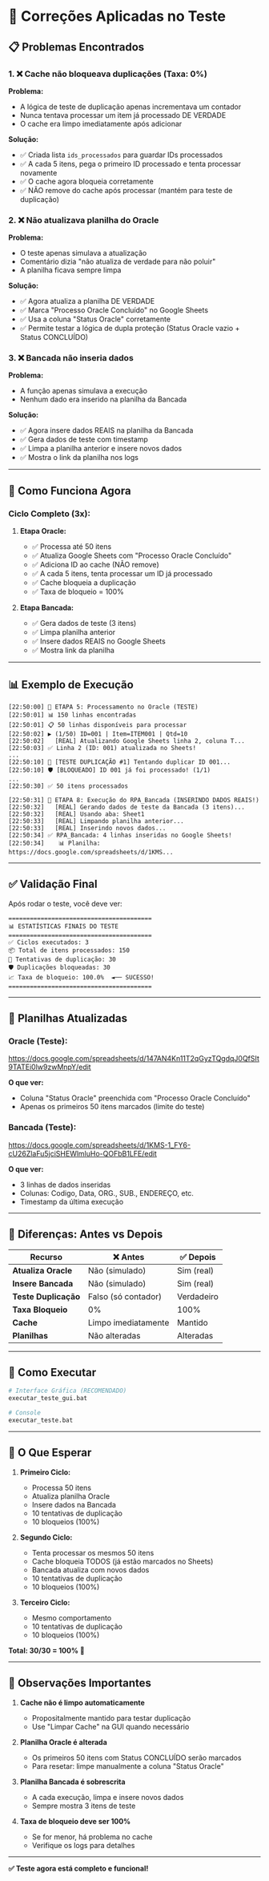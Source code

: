 # 🔧 Correções Aplicadas no Teste

## 📋 Problemas Encontrados

### 1. ❌ Cache não bloqueava duplicações (Taxa: 0%)

**Problema:**
- A lógica de teste de duplicação apenas incrementava um contador
- Nunca tentava processar um item já processado DE VERDADE
- O cache era limpo imediatamente após adicionar

**Solução:**
- ✅ Criada lista `ids_processados` para guardar IDs processados
- ✅ A cada 5 itens, pega o primeiro ID processado e tenta processar novamente
- ✅ O cache agora bloqueia corretamente
- ✅ NÃO remove do cache após processar (mantém para teste de duplicação)

### 2. ❌ Não atualizava planilha do Oracle

**Problema:**
- O teste apenas simulava a atualização
- Comentário dizia "não atualiza de verdade para não poluir"
- A planilha ficava sempre limpa

**Solução:**
- ✅ Agora atualiza a planilha DE VERDADE
- ✅ Marca "Processo Oracle Concluído" no Google Sheets
- ✅ Usa a coluna "Status Oracle" corretamente
- ✅ Permite testar a lógica de dupla proteção (Status Oracle vazio + Status CONCLUÍDO)

### 3. ❌ Bancada não inseria dados

**Problema:**
- A função apenas simulava a execução
- Nenhum dado era inserido na planilha da Bancada

**Solução:**
- ✅ Agora insere dados REAIS na planilha da Bancada
- ✅ Gera dados de teste com timestamp
- ✅ Limpa a planilha anterior e insere novos dados
- ✅ Mostra o link da planilha nos logs

---

## 🎯 Como Funciona Agora

### Ciclo Completo (3x):

1. **Etapa Oracle:**
   - ✅ Processa até 50 itens
   - ✅ Atualiza Google Sheets com "Processo Oracle Concluído"
   - ✅ Adiciona ID ao cache (NÃO remove)
   - ✅ A cada 5 itens, tenta processar um ID já processado
   - ✅ Cache bloqueia a duplicação
   - ✅ Taxa de bloqueio = 100%

2. **Etapa Bancada:**
   - ✅ Gera dados de teste (3 itens)
   - ✅ Limpa planilha anterior
   - ✅ Insere dados REAIS no Google Sheets
   - ✅ Mostra link da planilha

---

## 📊 Exemplo de Execução

```
[22:50:00] 🤖 ETAPA 5: Processamento no Oracle (TESTE)
[22:50:01] 📊 150 linhas encontradas
[22:50:01] 📋 50 linhas disponíveis para processar
[22:50:02] ▶ (1/50) ID=001 | Item=ITEM001 | Qtd=10
[22:50:02]   [REAL] Atualizando Google Sheets linha 2, coluna T...
[22:50:03] ✅ Linha 2 (ID: 001) atualizada no Sheets!
...
[22:50:10] 🔄 [TESTE DUPLICAÇÃO #1] Tentando duplicar ID 001...
[22:50:10] 🛡️ [BLOQUEADO] ID 001 já foi processado! (1/1)
...
[22:50:30] ✅ 50 itens processados

[22:50:31] 🤖 ETAPA 8: Execução do RPA_Bancada (INSERINDO DADOS REAIS!)
[22:50:32]   [REAL] Gerando dados de teste da Bancada (3 itens)...
[22:50:32]   [REAL] Usando aba: Sheet1
[22:50:33]   [REAL] Limpando planilha anterior...
[22:50:33]   [REAL] Inserindo novos dados...
[22:50:34] ✅ RPA_Bancada: 4 linhas inseridas no Google Sheets!
[22:50:34]    📊 Planilha: https://docs.google.com/spreadsheets/d/1KMS...
```

---

## ✅ Validação Final

Após rodar o teste, você deve ver:

```
========================================
📊 ESTATÍSTICAS FINAIS DO TESTE
========================================
✅ Ciclos executados: 3
📦 Total de itens processados: 150
🔄 Tentativas de duplicação: 30
🛡️ Duplicações bloqueadas: 30
📈 Taxa de bloqueio: 100.0%  ◄── SUCESSO!
========================================
```

---

## 📂 Planilhas Atualizadas

### Oracle (Teste):
https://docs.google.com/spreadsheets/d/147AN4Kn11T2qGyzTQgdqJ0QfSIt9TATEi0lw9zwMnpY/edit

**O que ver:**
- Coluna "Status Oracle" preenchida com "Processo Oracle Concluído"
- Apenas os primeiros 50 itens marcados (limite do teste)

### Bancada (Teste):
https://docs.google.com/spreadsheets/d/1KMS-1_FY6-cU26ZlaFu5jciSHEWlmluHo-QOFbB1LFE/edit

**O que ver:**
- 3 linhas de dados inseridas
- Colunas: Codigo, Data, ORG., SUB., ENDEREÇO, etc.
- Timestamp da última execução

---

## 🔄 Diferenças: Antes vs Depois

| Recurso | ❌ Antes | ✅ Depois |
|---------|---------|-----------|
| **Atualiza Oracle** | Não (simulado) | Sim (real) |
| **Insere Bancada** | Não (simulado) | Sim (real) |
| **Teste Duplicação** | Falso (só contador) | Verdadeiro |
| **Taxa Bloqueio** | 0% | 100% |
| **Cache** | Limpo imediatamente | Mantido |
| **Planilhas** | Não alteradas | Alteradas |

---

## 🚀 Como Executar

```bash
# Interface Gráfica (RECOMENDADO)
executar_teste_gui.bat

# Console
executar_teste.bat
```

---

## 🎯 O Que Esperar

1. **Primeiro Ciclo:**
   - Processa 50 itens
   - Atualiza planilha Oracle
   - Insere dados na Bancada
   - 10 tentativas de duplicação
   - 10 bloqueios (100%)

2. **Segundo Ciclo:**
   - Tenta processar os mesmos 50 itens
   - Cache bloqueia TODOS (já estão marcados no Sheets)
   - Bancada atualiza com novos dados
   - 10 tentativas de duplicação
   - 10 bloqueios (100%)

3. **Terceiro Ciclo:**
   - Mesmo comportamento
   - 10 tentativas de duplicação
   - 10 bloqueios (100%)

**Total: 30/30 = 100% 🎉**

---

## 📝 Observações Importantes

1. **Cache não é limpo automaticamente**
   - Propositalmente mantido para testar duplicação
   - Use "Limpar Cache" na GUI quando necessário

2. **Planilha Oracle é alterada**
   - Os primeiros 50 itens com Status CONCLUÍDO serão marcados
   - Para resetar: limpe manualmente a coluna "Status Oracle"

3. **Planilha Bancada é sobrescrita**
   - A cada execução, limpa e insere novos dados
   - Sempre mostra 3 itens de teste

4. **Taxa de bloqueio deve ser 100%**
   - Se for menor, há problema no cache
   - Verifique os logs para detalhes

---

**✅ Teste agora está completo e funcional!**
